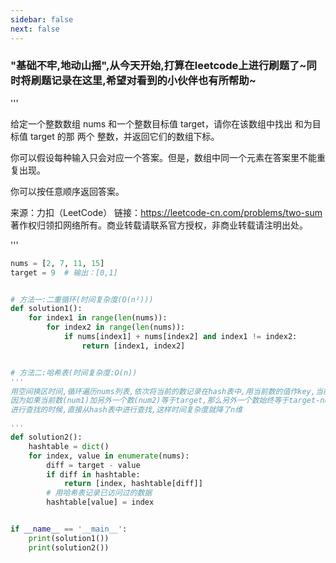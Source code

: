 ```yaml
---
sidebar: false
next: false
---
```

<BlogInfo/>






### "基础不牢,地动山摇",从今天开始,打算在leetcode上进行刷题了~同时将刷题记录在这里,希望对看到的小伙伴也有所帮助~
    
    
'''

给定一个整数数组 nums 和一个整数目标值 target，请你在该数组中找出 和为目标值 target  的那 两个 整数，并返回它们的数组下标。

你可以假设每种输入只会对应一个答案。但是，数组中同一个元素在答案里不能重复出现。

你可以按任意顺序返回答案。

来源：力扣（LeetCode）
链接：https://leetcode-cn.com/problems/two-sum
著作权归领扣网络所有。商业转载请联系官方授权，非商业转载请注明出处。

'''

```python
nums = [2, 7, 11, 15]
target = 9  # 输出：[0,1]


# 方法一:二重循环(时间复杂度(O(n²)))
def solution1():
    for index1 in range(len(nums)):
        for index2 in range(len(nums)):
            if nums[index1] + nums[index2] and index1 != index2:
                return [index1, index2]


# 方法二:哈希表(时间复杂度:O(n))
'''
用空间换区时间,循环遍历nums列表,依次将当前的数记录在hash表中,用当前数的值作key,当前数的索引作value;
因为如果当前数(num1)加另外一个数(num2)等于target,那么另外一个数始终等于target-num1,所以在对num2
进行查找的时候,直接从hash表中进行查找,这样时间复杂度就降了n维

'''
def solution2():
    hashtable = dict()
    for index, value in enumerate(nums):
        diff = target - value
        if diff in hashtable:
            return [index, hashtable[diff]]
        # 用哈希表记录已访问过的数据
        hashtable[value] = index


if __name__ == '__main__':
    print(solution1())
    print(solution2())

```








<ActionBox />
        
<style>#top-box {margin-top:0.5rem!important;}</style>